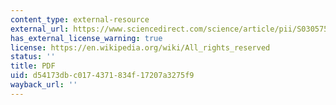 ```yaml
---
content_type: external-resource
external_url: https://www.sciencedirect.com/science/article/pii/S0305750X03001414
has_external_license_warning: true
license: https://en.wikipedia.org/wiki/All_rights_reserved
status: ''
title: PDF
uid: d54173db-c017-4371-834f-17207a3275f9
wayback_url: ''
---
```

